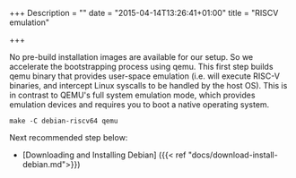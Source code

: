 +++
Description = ""
date = "2015-04-14T13:26:41+01:00"
title = "RISCV emulation"

+++

No pre-build installation images are available for our setup. So we accelerate the bootstrapping process using qemu.
This first step builds qemu binary that provides user-space emulation (i.e.
will execute RISC-V binaries, and intercept Linux syscalls to be handled by 
the host OS). This is in contrast to QEMU's full system emulation mode, which 
provides emulation devices and requires you to boot a native operating system.

    make -C debian-riscv64 qemu

Next recommended step below:

* [Downloading and Installing Debian] ({{< ref "docs/download-install-debian.md">}})
